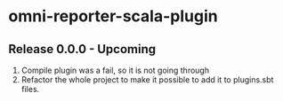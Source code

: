 # omni-reporter-scala-plugin

## Release 0.0.0 - Upcoming

1. Compile plugin was a fail, so it is not going through
2. Refactor the whole project to make it possible to add it to plugins.sbt files.
